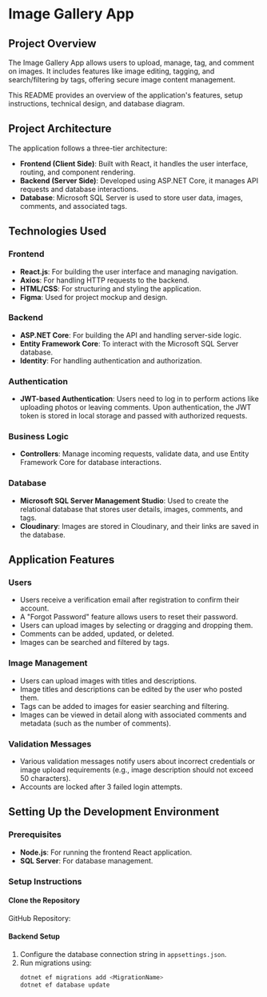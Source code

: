 # Image Gallery App

## Project Overview
The Image Gallery App allows users to upload, manage, tag, and comment on images. It includes features like image editing, tagging, and search/filtering by tags, offering secure image content management.

This README provides an overview of the application's features, setup instructions, technical design, and database diagram.

## Project Architecture
The application follows a three-tier architecture:
- **Frontend (Client Side)**: Built with React, it handles the user interface, routing, and component rendering.
- **Backend (Server Side)**: Developed using ASP.NET Core, it manages API requests and database interactions.
- **Database**: Microsoft SQL Server is used to store user data, images, comments, and associated tags.

## Technologies Used

### Frontend
- **React.js**: For building the user interface and managing navigation.
- **Axios**: For handling HTTP requests to the backend.
- **HTML/CSS**: For structuring and styling the application.
- **Figma**: Used for project mockup and design.

### Backend
- **ASP.NET Core**: For building the API and handling server-side logic.
- **Entity Framework Core**: To interact with the Microsoft SQL Server database.
- **Identity**: For handling authentication and authorization.

### Authentication
- **JWT-based Authentication**: Users need to log in to perform actions like uploading photos or leaving comments. Upon authentication, the JWT token is stored in local storage and passed with authorized requests.

### Business Logic
- **Controllers**: Manage incoming requests, validate data, and use Entity Framework Core for database interactions.

### Database
- **Microsoft SQL Server Management Studio**: Used to create the relational database that stores user details, images, comments, and tags.
- **Cloudinary**: Images are stored in Cloudinary, and their links are saved in the database.

## Application Features

### Users
- Users receive a verification email after registration to confirm their account.
- A "Forgot Password" feature allows users to reset their password.
- Users can upload images by selecting or dragging and dropping them.
- Comments can be added, updated, or deleted.
- Images can be searched and filtered by tags.

### Image Management
- Users can upload images with titles and descriptions.
- Image titles and descriptions can be edited by the user who posted them.
- Tags can be added to images for easier searching and filtering.
- Images can be viewed in detail along with associated comments and metadata (such as the number of comments).

### Validation Messages
- Various validation messages notify users about incorrect credentials or image upload requirements (e.g., image description should not exceed 50 characters).
- Accounts are locked after 3 failed login attempts.

## Setting Up the Development Environment

### Prerequisites
- **Node.js**: For running the frontend React application.
- **SQL Server**: For database management.

### Setup Instructions

#### Clone the Repository
GitHub Repository: 

#### Backend Setup
1. Configure the database connection string in `appsettings.json`.
2. Run migrations using:
   ```bash
   dotnet ef migrations add <MigrationName>
   dotnet ef database update
